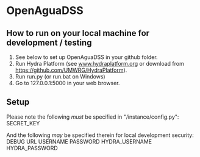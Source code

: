 # OpenAguaDSS

## How to run on your local machine for development / testing

1. See below to set up OpenAguaDSS in your github folder.
2. Run Hydra Platform (see www.hydraplatform.org or download from https://github.com/UMWRG/HydraPlatform).
3. Run run.py (or run.bat on Windows)
4. Go to 127.0.0.1:5000 in your web browser.

## Setup

Please note the following *must* be specified in "/instance/config.py":
SECRET_KEY

And the following *may* be specified therein for local development security:
DEBUG
URL
USERNAME
PASSWORD
HYDRA_USERNAME
HYDRA_PASSWORD
